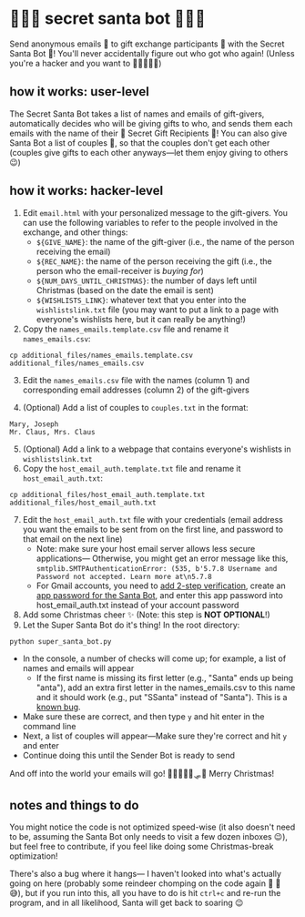 # 🎄🎁🎅 secret santa bot 🎅🎁🎄
Send anonymous emails 📧 to gift exchange participants 🤩 with the Secret Santa Bot 🎅! You'll never accidentally figure out who got who again! (Unless you're a hacker and you want to 👩‍💻🤖👨‍💻)

## how it works: user-level
The Secret Santa Bot takes a list of names and emails of gift-givers, automatically  decides who will be giving gifts to who, and sends them each emails with the name of their 🎁 Secret Gift Recipients 🎁! You can also give Santa Bot a list of couples 💑, so that the couples don't get each other (couples give gifts to each other anyways—let them enjoy giving to others 😉)

## how it works: hacker-level
1. Edit `email.html` with your personalized message to the gift-givers. You can use the following variables to refer to the people involved in the exchange, and other things:
    - `${GIVE_NAME}`: the name of the gift-giver (i.e., the name of the person receiving the email)
    - `${REC_NAME}`: the name of the person receiving the gift (i.e., the person who the email-receiver is *buying for*)
    - `${NUM_DAYS_UNTIL_CHRISTMAS}`: the number of days left until Christmas (based on the date the email is sent)
    - `${WISHLISTS_LINK}`: whatever text that you enter into the `wishlistslink.txt` file (you may want to put a link to a page with everyone's wishlists here, but it can really be anything!)
2. Copy the `names_emails.template.csv` file and rename it `names_emails.csv`:
```
cp additional_files/names_emails.template.csv additional_files/names_emails.csv
```
3. Edit the `names_emails.csv` file with the names (column 1) and corresponding email addresses (column 2) of the gift-givers

4. (Optional) Add a list of couples to `couples.txt` in the format:
```
Mary, Joseph
Mr. Claus, Mrs. Claus
```
5. (Optional) Add a link to a webpage that contains everyone's wishlists in `wishlistslink.txt`
6. Copy the `host_email_auth.template.txt` file and rename it `host_email_auth.txt`:
```
cp additional_files/host_email_auth.template.txt additional_files/host_email_auth.txt
```
7. Edit the `host_email_auth.txt` file with your credentials (email address you want the emails to be sent from on the first line, and password to that email on the next line)
    - Note: make sure your host email server allows less secure applications— Otherwise, you might get an error message like this, `smtplib.SMTPAuthenticationError: (535, b'5.7.8 Username and Password not accepted. Learn more at\n5.7.8`
    - For Gmail accounts, you need to [add 2-step verification](https://myaccount.google.com/signinoptions/two-step-verification), create an [app password for the Santa Bot](https://myaccount.google.com/apppasswords), and enter this app password into host_email_auth.txt instead of your account password
7. Add some Christmas cheer ✨ (Note: this step is **NOT OPTIONAL**!)
8. Let the Super Santa Bot do it's thing! In the root directory:
```
python super_santa_bot.py
```

- In the console, a number of checks will come up; for example, a list of names and emails will appear
    - If the first name is missing its first letter (e.g., "Santa" ends up being "anta"), add an extra first letter in the names_emails.csv to this name and it should work (e.g., put "SSanta" instead of "Santa"). This is a [known bug](https://github.com/jessvb/secret-santa-sender-bot/issues/1).
- Make sure these are correct, and then type `y` and hit enter in the command line
- Next, a list of couples will appear—Make sure they're correct and hit `y` and enter
- Continue doing this until the Sender Bot is ready to send

And off into the world your emails will go! 🦌🦌🦌🦌🦌🛷🎅 Merry Christmas!

## notes and things to do
You might notice the code is not optimized speed-wise (it also doesn't need to be, assuming the Santa Bot only needs to visit a few dozen inboxes 😉), but feel free to contribute, if you feel like doing some Christmas-break optimization!

There's also a bug where it hangs— I haven't looked into what's actually going on here (probably some reindeer chomping on the code again 🌱 🦌 😅), but if you run into this, all you have to do is hit `ctrl+c` and re-run the program, and in all likelihood, Santa will get back to soaring 😉